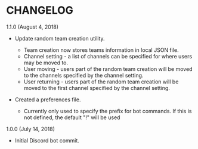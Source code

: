 # CHANGELOG

1.1.0 (August 4, 2018)
- Update random team creation utility.
    - Team creation now stores teams information in local JSON file.
    - Channel setting - a list of channels can be specified for where users
      may be moved to.
    - User moving - users part of the random team creation will be moved to
      the channels specified by the channel setting.
    - User returning - users part of the random team creation will be moved
      to the first channel specified by the channel setting.

- Created a preferences file.
    - Currently only used to specify the prefix for bot commands. If this is
      not defined, the default "!" will be used

1.0.0 (July 14, 2018)
- Initial Discord bot commit.
